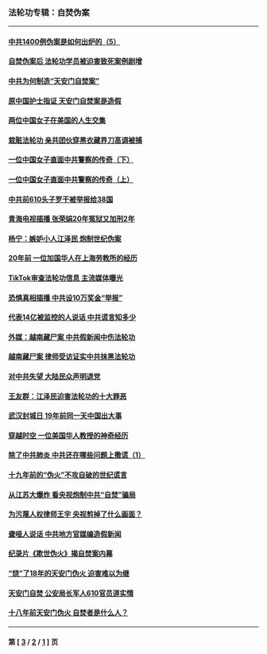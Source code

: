 ### 法轮功专辑：自焚伪案
---
#### [中共1400例伪案是如何出炉的（5）](../../pages/nf5562/n13226831.md?10230430) 
#### [自焚伪案后 法轮功学员被迫害致死案例剧增](../../pages/nf5562/n13190600.md?10230430) 
#### [中共为何制造“天安门自焚案”](../../pages/nf5562/n13183270.md?10230430) 
#### [原中国护士指证 天安门自焚案是造假](../../pages/nf5562/n13172289.md?10230430) 
#### [两位中国女子在美国的人生交集](../../pages/nf5562/n13156138.md?10230430) 
#### [栽赃法轮功 亲共团伙穿黑衣藏界刀高调被捕](../../pages/nf5562/n13073780.md?10230430) 
#### [一位中国女子直面中共警察的传奇（下）](../../pages/nf5562/n12989706.md?10230430) 
#### [一位中国女子直面中共警察的传奇（上）](../../pages/nf5562/n12985072.md?10230430) 
#### [中共前610头子罗干被举报给38国](../../pages/nf5562/n12975419.md?10230430) 
#### [青海电视插播 张荣娟20年冤狱又加刑2年](../../pages/nf5562/n12738166.md?10230430) 
#### [杨宁：嫉妒小人江泽民 炮制世纪伪案](../../pages/nf5562/n12724108.md?10230430) 
#### [20年前 一位加国华人在上海劳教所的经历](../../pages/nf5562/n12707932.md?10230430) 
#### [TikTok审查法轮功信息 主流媒体曝光](../../pages/nf5562/n12362336.md?10230430) 
#### [恐惧真相插播 中共设10万奖金“举报”](../../pages/nf5562/n12306396.md?10230430) 
#### [代表14亿被监控的人说话 中共谎言知多少](../../pages/nf5562/n12297484.md?10230430) 
#### [外媒：越南藏尸案 中共假新闻中伤法轮功](../../pages/nf5562/n12264411.md?10230430) 
#### [越南藏尸案 律师受访证实中共抹黑法轮功](../../pages/nf5562/n12261878.md?10230430) 
#### [对中共失望 大陆民众声明退党](../../pages/nf5562/n12187315.md?10230430) 
#### [王友群：江泽民迫害法轮功的十大罪恶](../../pages/nf5562/n12169074.md?10230430) 
#### [武汉封城日 19年前同一天中国出大事](../../pages/nf5562/n12150901.md?10230430) 
#### [穿越时空  一位美国华人教授的神奇经历](../../pages/nf5562/n12097460.md?10230430) 
#### [除了中共肺炎 中共还在哪些问题上撒谎（1）](../../pages/nf5562/n11955770.md?10230430) 
#### [十九年前的“伪火”不攻自破的世纪谎言](../../pages/nf5562/n11813238.md?10230430) 
#### [从江苏大爆炸 看央视炮制中共“自焚”骗局](../../pages/nf5562/n11140275.md?10230430) 
#### [为污蔑人权律师王宇 央视剪掉了什么画面？](../../pages/nf5562/n11130142.md?10230430) 
#### [聋哑人说话 中共地方官媒编造假新闻](../../pages/nf5562/n11006067.md?10230430) 
#### [纪录片《欺世伪火》揭自焚案内幕](../../pages/nf5562/n11002664.md?10230430) 
#### [“烧”了18年的天安门伪火 迫害难以为继](../../pages/nf5562/n10996660.md?10230430) 
#### [天安门自焚 公安局长军人610官员道实情](../../pages/nf5562/n10997098.md?10230430) 
#### [十八年前天安门伪火 自焚者是什么人？](../../pages/nf5562/n10996556.md?10230430) 

---
#### 第 [ [3](./3.md?10230430) / [2](./2.md?10230430) / [1](./1.md?10230430) ] 页
